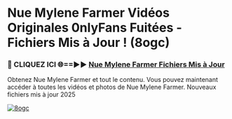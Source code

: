 # Nue Mylene Farmer Vidéos Originales 0nlyFans Fuitées - Fichiers Mis à Jour ! (8ogc)

<h3>🔴 CLIQUEZ ICI 🌐==►► <a href="https://tinyurl.com/2pmr4ezf" rel="nofollow">Nue Mylene Farmer Fichiers Mis à Jour</a></h3>

Obtenez Nue Mylene Farmer et tout le contenu. Vous pouvez maintenant accéder à toutes les vidéos et photos de Nue Mylene Farmer. Nouveaux fichiers mis à jour 2025

[![8ogc](https://i.imgur.com/6SNvagu.gif)](https://tinyurl.com/2pmr4ezf)
